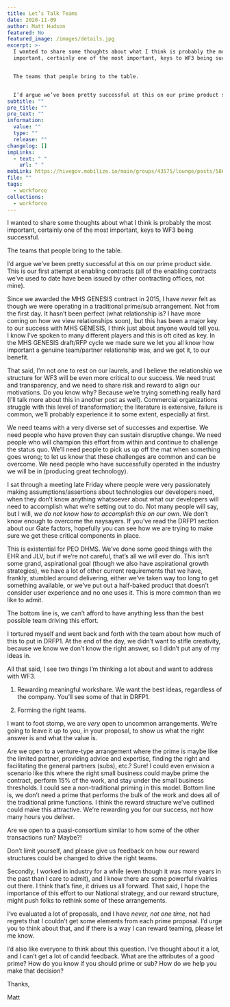 ```yaml
---
title: Let’s Talk Teams
date: 2020-11-09
author: Matt Hudson
featured: No
featured_image: /images/details.jpg
excerpt: >-
  I wanted to share some thoughts about what I think is probably the most
  important, certainly one of the most important, keys to WF3 being successful.


  The teams that people bring to the table.


  I’d argue we’ve been pretty successful at this on our prime product side. This is our first attempt at enabling contracts (all of the enabling contracts we’ve used to date have been issued by other contracting offices, not mine).
subtitle: ""
pre_title: ""
pre_text: ""
information:
  value: ""
  type: ""
  release: ""
changelog: []
impLinks:
  - text: " "
    url: " "
mobLink: https://hivegov.mobilize.io/main/groups/43575/lounge/posts/586810?tab=comment
file: ""
tags:
  - workforce
collections:
  - workforce
---
```

I wanted to share some thoughts about what I think is probably the most important, certainly one of the most important, keys to WF3 being successful.

The teams that people bring to the table.

I’d argue we’ve been pretty successful at this on our prime product side. This is our first attempt at enabling contracts (all of the enabling contracts we’ve used to date have been issued by other contracting offices, not mine).

Since we awarded the MHS GENESIS contract in 2015, I have *never* felt as though we were operating in a traditional prime/sub arrangement. Not from the first day. It hasn’t been perfect (what relationship is? I have more coming on how we view relationships soon), but this has been a major key to our success with MHS GENESIS, I think just about anyone would tell you. I know I’ve spoken to many different players and this is oft cited as key. In the MHS GENESIS draft/RFP cycle we made sure we let you all know how important a genuine team/partner relationship was, and we got it, to our benefit.

That said, I’m not one to rest on our laurels, and I believe the relationship we structure for WF3 will be even more critical to our success. We need trust and transparency, and we need to share risk and reward to align our motivations. Do you know why? Because we’re trying something really hard (I’ll talk more about this in another post as well). Commercial organizations struggle with this level of transformation; the literature is extensive, failure is common, we’ll probably experience it to some extent, especially at first.

We need teams with a very diverse set of successes and expertise. We need people who have proven they can sustain disruptive change. We need people who will champion this effort from within and continue to challenge the status quo. We’ll need people to pick us up off the mat when something goes wrong; to let us know that these challenges are common and can be overcome. We need people who have successfully operated in the industry we will be in (producing great technology).

I sat through a meeting late Friday where people were very passionately making assumptions/assertions about technologies our developers need, when they don’t know anything whatsoever about what our developers will need to accomplish what we’re setting out to do. Not many people will say, but I will, *we do not know how to accomplish this on our own*. We don’t know enough to overcome the naysayers. If you’ve read the DRFP1 section about our Gate factors, hopefully you can see how we are trying to make sure we get these critical components in place.

This is existential for PEO DHMS. We’ve done some good things with the EHR and JLV, but if we’re not careful, that’s all we will ever do. This isn’t some grand, aspirational goal (though we also have aspirational growth strategies), we have a lot of other current requirements that we have, frankly, stumbled around delivering, either we’ve taken way too long to get something available, or we’ve put out a half-baked product that doesn’t consider user experience and no one uses it. This is more common than we like to admit.

The bottom line is, we can’t afford to have anything less than the best possible team driving this effort.

I tortured myself and went back and forth with the team about how much of this to put in DRFP1. At the end of the day, we didn’t want to stifle creativity, because we know we don’t know the right answer, so I didn’t put any of my ideas in.

All that said, I see two things I’m thinking a lot about and want to address with WF3.

1. Rewarding meaningful workshare. We want the best ideas, regardless of the company. You’ll see some of that in DRFP1.

2. Forming the right teams.

I want to foot stomp, we are *very* open to uncommon arrangements. We’re going to leave it up to you, in your proposal, to show us what the right answer is and what the value is.

Are we open to a venture-type arrangement where the prime is maybe like the limited partner, providing advice and expertise, finding the right and facilitating the general partners (subs), etc.? Sure! I could even envision a scenario like this where the right small business could maybe prime the contract, perform 15% of the work, and stay under the small business thresholds. I could see a non-traditional priming in this model. Bottom line is, we don’t need a prime that performs the bulk of the work and does all of the traditional prime functions. I think the reward structure we’ve outlined could make this attractive. We’re rewarding you for our success, not how many hours you deliver.

Are we open to a quasi-consortium similar to how some of the other transactions run? Maybe?!

Don’t limit yourself, and please give us feedback on how our reward structures could be changed to drive the right teams.

Secondly, I worked in industry for a while (even though it was more years in the past than I care to admit), and I know there are some powerful rivalries out there. I think that’s fine, it drives us all forward. That said, I hope the importance of this effort to our National strategy, and our reward structure, might push folks to rethink some of these arrangements.

I’ve evaluated a lot of proposals, and I have *never, not one time*, not had regrets that I couldn’t get some elements from each prime proposal. I’d urge you to think about that, and if there is a way I can reward teaming, please let me know.

I’d also like everyone to think about this question. I’ve thought about it a lot, and I can’t get a lot of candid feedback. What are the attributes of a good prime? How do you know if you should prime or sub? How do we help you make that decision?

Thanks,

Matt